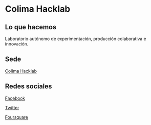 # Colima Hacklab

## Lo que hacemos
Laboratorio autónomo de experimentación, producción colaborativa e innovación.

## Sede

[Colima Hacklab](https://goo.gl/maps/5hX8EZpv9ak)

## Redes sociales

[Facebook](https://www.facebook.com/ColimaHacklab/)

[Twitter](https://twitter.com/colimahacklab)

[Foursquare](https://es.foursquare.com/v/colima-hacklab/531b99ae11d2d9a54379ebf1)